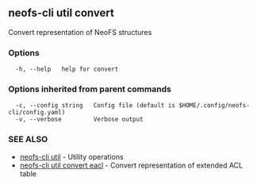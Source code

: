 ## neofs-cli util convert

Convert representation of NeoFS structures

### Options

```
  -h, --help   help for convert
```

### Options inherited from parent commands

```
  -c, --config string   Config file (default is $HOME/.config/neofs-cli/config.yaml)
  -v, --verbose         Verbose output
```

### SEE ALSO

* [neofs-cli util](neofs-cli_util.md)	 - Utility operations
* [neofs-cli util convert eacl](neofs-cli_util_convert_eacl.md)	 - Convert representation of extended ACL table

